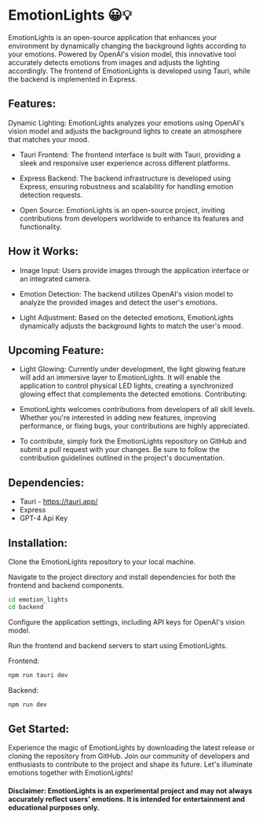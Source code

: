 
# EmotionLights 😀💡

EmotionLights is an open-source application that enhances your environment by dynamically changing the background lights according to your emotions. Powered by OpenAI's vision model, this innovative tool accurately detects emotions from images and adjusts the lighting accordingly. The frontend of EmotionLights is developed using Tauri, while the backend is implemented in Express.

## Features:

Dynamic Lighting: EmotionLights analyzes your emotions using OpenAI's vision model and adjusts the background lights to create an atmosphere that matches your mood.

- Tauri Frontend: The frontend interface is built with Tauri, providing a sleek and responsive user experience across different platforms.

- Express Backend: The backend infrastructure is developed using Express, ensuring robustness and scalability for handling emotion detection requests.

- Open Source: EmotionLights is an open-source project, inviting contributions from developers worldwide to enhance its features and functionality.

## How it Works:

- Image Input: Users provide images through the application interface or an integrated camera.

- Emotion Detection: The backend utilizes OpenAI's vision model to analyze the provided images and detect the user's emotions.

- Light Adjustment: Based on the detected emotions, EmotionLights dynamically adjusts the background lights to match the user's mood.

## Upcoming Feature:

- Light Glowing: Currently under development, the light glowing feature will add an immersive layer to EmotionLights. It will enable the application to control physical LED lights, creating a synchronized glowing effect that complements the detected emotions.
Contributing:

- EmotionLights welcomes contributions from developers of all skill levels. Whether you're interested in adding new features, improving performance, or fixing bugs, your contributions are highly appreciated.

- To contribute, simply fork the EmotionLights repository on GitHub and submit a pull request with your changes. Be sure to follow the contribution guidelines outlined in the project's documentation.

## Dependencies:

- Tauri -  https://tauri.app/
- Express 
- GPT-4 Api Key

## Installation:

Clone the EmotionLights repository to your local machine.

Navigate to the project directory and install dependencies for both the frontend and backend components.

```bash 
cd emotion_lights
cd backend
```

Configure the application settings, including API keys for OpenAI's vision model.

Run the frontend and backend servers to start using EmotionLights.

Frontend:
```bash
npm run tauri dev
```
Backend:
```bash
npm run dev
```

## Get Started:

Experience the magic of EmotionLights by downloading the latest release or cloning the repository from GitHub. Join our community of developers and enthusiasts to contribute to the project and shape its future. Let's illuminate emotions together with EmotionLights!

#### Disclaimer: EmotionLights is an experimental project and may not always accurately reflect users' emotions. It is intended for entertainment and educational purposes only.
